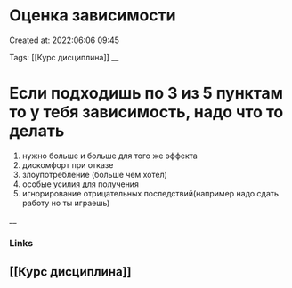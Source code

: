 # Оценка зависимости

Created at: 2022:06:06 09:45

Tags: [[Курс дисциплина]]
__ 

# Если подходишь по 3 из 5 пунктам то у тебя зависимость, надо что то делать
1.  нужно больше и больше для того же эффекта
2.  дискомфорт при отказе
3.  злоупотребление (больше чем хотел)
4.  особые усилия для получения 
5.  игнорирование отрицательных последствий(например надо сдать работу но ты играешь)


__

### Links
[[Курс дисциплина]]
-